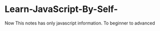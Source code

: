 # Learn-JavaScript-By-Self-
Now This notes has only javascript information. To beginner to advanced
